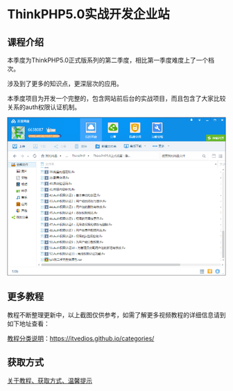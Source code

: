 # ThinkPHP5.0实战开发企业站

## 课程介绍

本季度为ThinkPHP5.0正式版系列的第二季度，相比第一季度难度上了一个档次。

涉及到了更多的知识点，更深层次的应用。

本季度项目为开发一个完整的，包含网站前后台的实战项目，而且包含了大家比较关系的auth权限认证机制。

![](img/ThinkPHP5.0实战开发企业站.png)

<!--more-->

## 更多教程

教程不断整理更新中，以上截图仅供参考，如需了解更多视频教程的详细信息请到如下地址查看：

[教程分类说明](https://itvedios.github.io/categories/)：<https://itvedios.github.io/categories/>

## 获取方式

[关于教程、获取方式、温馨提示](https://itvedios.github.io/about/)
